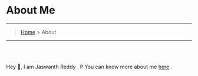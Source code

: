 # About Me
---
> [Home](index.md) > About

---

<br>
<br>

Hey 👋, I am Jaswanth Reddy . P.You can know more about me [here](https://github.com/jaswanth-0821) . 
